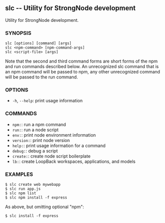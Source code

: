 ## slc -- Utility for StrongNode development

Utility for StrongNode development.

### SYNOPSIS

    slc [options] [command] [args]
    slc <npm-command> [npm-command-args]
    slc <script-file> [args]

Note that the second and third command forms are short forms of the npm and run
commands described below. An unrecognized slc command that is an npm command
will be passed to npm, any other unrecognized command will be passed to the run
command.

### OPTIONS

* `-h`, `--help`:
  print usage information

### COMMANDS

* `npm:`:
  run a npm command
* `run:`:
  run a node script
* `env:`:
  print node environment information
* `version:`:
  print node version
* `help:`:
  print usage information for a command
* `debug:`:
  debug a script
* `create:`:
  create node script boilerplate
* `lb:`:
  create LoopBack workspaces, applications, and models

### EXAMPLES

    $ slc create web mywebapp
    $ slc run app.js
    $ slc npm list
    $ slc npm install -f express

As above, but omitting optional "npm":

    $ slc install -f express
